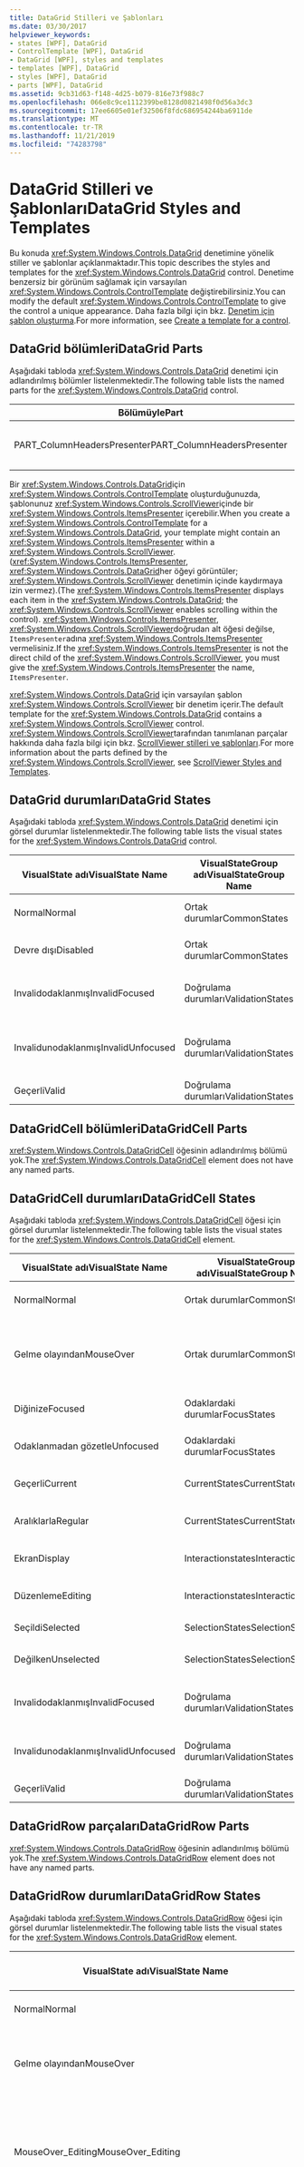 ```yaml
---
title: DataGrid Stilleri ve Şablonları
ms.date: 03/30/2017
helpviewer_keywords:
- states [WPF], DataGrid
- ControlTemplate [WPF], DataGrid
- DataGrid [WPF], styles and templates
- templates [WPF], DataGrid
- styles [WPF], DataGrid
- parts [WPF], DataGrid
ms.assetid: 9cb31d63-f148-4d25-b079-816e73f988c7
ms.openlocfilehash: 066e8c9ce1112399be8128d0821498f0d56a3dc3
ms.sourcegitcommit: 17ee6605e01ef32506f8fdc686954244ba6911de
ms.translationtype: MT
ms.contentlocale: tr-TR
ms.lasthandoff: 11/21/2019
ms.locfileid: "74283798"
---
```

# <a name="datagrid-styles-and-templates"></a><span data-ttu-id="f6cec-102">DataGrid Stilleri ve Şablonları</span><span class="sxs-lookup"><span data-stu-id="f6cec-102">DataGrid Styles and Templates</span></span>
<span data-ttu-id="f6cec-103">Bu konuda <xref:System.Windows.Controls.DataGrid> denetimine yönelik stiller ve şablonlar açıklanmaktadır.</span><span class="sxs-lookup"><span data-stu-id="f6cec-103">This topic describes the styles and templates for the <xref:System.Windows.Controls.DataGrid> control.</span></span> <span data-ttu-id="f6cec-104">Denetime benzersiz bir görünüm sağlamak için varsayılan <xref:System.Windows.Controls.ControlTemplate> değiştirebilirsiniz.</span><span class="sxs-lookup"><span data-stu-id="f6cec-104">You can modify the default <xref:System.Windows.Controls.ControlTemplate> to give the control a unique appearance.</span></span> <span data-ttu-id="f6cec-105">Daha fazla bilgi için bkz. [Denetim için şablon oluşturma](../../../desktop-wpf/themes/how-to-create-apply-template.md).</span><span class="sxs-lookup"><span data-stu-id="f6cec-105">For more information, see [Create a template for a control](../../../desktop-wpf/themes/how-to-create-apply-template.md).</span></span>  
  
## <a name="datagrid-parts"></a><span data-ttu-id="f6cec-106">DataGrid bölümleri</span><span class="sxs-lookup"><span data-stu-id="f6cec-106">DataGrid Parts</span></span>  
 <span data-ttu-id="f6cec-107">Aşağıdaki tabloda <xref:System.Windows.Controls.DataGrid> denetimi için adlandırılmış bölümler listelenmektedir.</span><span class="sxs-lookup"><span data-stu-id="f6cec-107">The following table lists the named parts for the <xref:System.Windows.Controls.DataGrid> control.</span></span>  
  
|<span data-ttu-id="f6cec-108">Bölümüyle</span><span class="sxs-lookup"><span data-stu-id="f6cec-108">Part</span></span>|<span data-ttu-id="f6cec-109">Type</span><span class="sxs-lookup"><span data-stu-id="f6cec-109">Type</span></span>|<span data-ttu-id="f6cec-110">Açıklama</span><span class="sxs-lookup"><span data-stu-id="f6cec-110">Description</span></span>|  
|-|-|-|  
|<span data-ttu-id="f6cec-111">PART_ColumnHeadersPresenter</span><span class="sxs-lookup"><span data-stu-id="f6cec-111">PART_ColumnHeadersPresenter</span></span>|<xref:System.Windows.Controls.Primitives.DataGridColumnHeadersPresenter>|<span data-ttu-id="f6cec-112">Sütun üst bilgilerini içeren satır.</span><span class="sxs-lookup"><span data-stu-id="f6cec-112">The row that contains the column headers.</span></span>|  
  
 <span data-ttu-id="f6cec-113">Bir <xref:System.Windows.Controls.DataGrid>için <xref:System.Windows.Controls.ControlTemplate> oluşturduğunuzda, şablonunuz <xref:System.Windows.Controls.ScrollViewer>içinde bir <xref:System.Windows.Controls.ItemsPresenter> içerebilir.</span><span class="sxs-lookup"><span data-stu-id="f6cec-113">When you create a <xref:System.Windows.Controls.ControlTemplate> for a <xref:System.Windows.Controls.DataGrid>, your template might contain an <xref:System.Windows.Controls.ItemsPresenter> within a <xref:System.Windows.Controls.ScrollViewer>.</span></span> <span data-ttu-id="f6cec-114">(<xref:System.Windows.Controls.ItemsPresenter>, <xref:System.Windows.Controls.DataGrid>her öğeyi görüntüler; <xref:System.Windows.Controls.ScrollViewer> denetimin içinde kaydırmaya izin vermez).</span><span class="sxs-lookup"><span data-stu-id="f6cec-114">(The <xref:System.Windows.Controls.ItemsPresenter> displays each item in the <xref:System.Windows.Controls.DataGrid>; the <xref:System.Windows.Controls.ScrollViewer> enables scrolling within the control).</span></span>  <span data-ttu-id="f6cec-115"><xref:System.Windows.Controls.ItemsPresenter>, <xref:System.Windows.Controls.ScrollViewer>doğrudan alt öğesi değilse, `ItemsPresenter`adına <xref:System.Windows.Controls.ItemsPresenter> vermelisiniz.</span><span class="sxs-lookup"><span data-stu-id="f6cec-115">If the <xref:System.Windows.Controls.ItemsPresenter> is not the direct child of the <xref:System.Windows.Controls.ScrollViewer>, you must give the <xref:System.Windows.Controls.ItemsPresenter> the name, `ItemsPresenter`.</span></span>  
  
 <span data-ttu-id="f6cec-116"><xref:System.Windows.Controls.DataGrid> için varsayılan şablon <xref:System.Windows.Controls.ScrollViewer> bir denetim içerir.</span><span class="sxs-lookup"><span data-stu-id="f6cec-116">The default template for the <xref:System.Windows.Controls.DataGrid> contains a <xref:System.Windows.Controls.ScrollViewer> control.</span></span> <span data-ttu-id="f6cec-117"><xref:System.Windows.Controls.ScrollViewer>tarafından tanımlanan parçalar hakkında daha fazla bilgi için bkz. [ScrollViewer stilleri ve şablonları](scrollviewer-styles-and-templates.md).</span><span class="sxs-lookup"><span data-stu-id="f6cec-117">For more information about the parts defined by the <xref:System.Windows.Controls.ScrollViewer>, see [ScrollViewer Styles and Templates](scrollviewer-styles-and-templates.md).</span></span>  
  
## <a name="datagrid-states"></a><span data-ttu-id="f6cec-118">DataGrid durumları</span><span class="sxs-lookup"><span data-stu-id="f6cec-118">DataGrid States</span></span>  
 <span data-ttu-id="f6cec-119">Aşağıdaki tabloda <xref:System.Windows.Controls.DataGrid> denetimi için görsel durumlar listelenmektedir.</span><span class="sxs-lookup"><span data-stu-id="f6cec-119">The following table lists the visual states for the <xref:System.Windows.Controls.DataGrid> control.</span></span>  
  
|<span data-ttu-id="f6cec-120">VisualState adı</span><span class="sxs-lookup"><span data-stu-id="f6cec-120">VisualState Name</span></span>|<span data-ttu-id="f6cec-121">VisualStateGroup adı</span><span class="sxs-lookup"><span data-stu-id="f6cec-121">VisualStateGroup Name</span></span>|<span data-ttu-id="f6cec-122">Açıklama</span><span class="sxs-lookup"><span data-stu-id="f6cec-122">Description</span></span>|  
|-|-|-|  
|<span data-ttu-id="f6cec-123">Normal</span><span class="sxs-lookup"><span data-stu-id="f6cec-123">Normal</span></span>|<span data-ttu-id="f6cec-124">Ortak durumlar</span><span class="sxs-lookup"><span data-stu-id="f6cec-124">CommonStates</span></span>|<span data-ttu-id="f6cec-125">Varsayılan durum.</span><span class="sxs-lookup"><span data-stu-id="f6cec-125">The default state.</span></span>|  
|<span data-ttu-id="f6cec-126">Devre dışı</span><span class="sxs-lookup"><span data-stu-id="f6cec-126">Disabled</span></span>|<span data-ttu-id="f6cec-127">Ortak durumlar</span><span class="sxs-lookup"><span data-stu-id="f6cec-127">CommonStates</span></span>|<span data-ttu-id="f6cec-128">Denetim devre dışı bırakıldı.</span><span class="sxs-lookup"><span data-stu-id="f6cec-128">The control is disabled.</span></span>|  
|<span data-ttu-id="f6cec-129">Invalidodaklanmış</span><span class="sxs-lookup"><span data-stu-id="f6cec-129">InvalidFocused</span></span>|<span data-ttu-id="f6cec-130">Doğrulama durumları</span><span class="sxs-lookup"><span data-stu-id="f6cec-130">ValidationStates</span></span>|<span data-ttu-id="f6cec-131">Denetim geçerli değil ve odağa sahip.</span><span class="sxs-lookup"><span data-stu-id="f6cec-131">The control is not valid and has focus.</span></span>|  
|<span data-ttu-id="f6cec-132">Invalidunodaklanmış</span><span class="sxs-lookup"><span data-stu-id="f6cec-132">InvalidUnfocused</span></span>|<span data-ttu-id="f6cec-133">Doğrulama durumları</span><span class="sxs-lookup"><span data-stu-id="f6cec-133">ValidationStates</span></span>|<span data-ttu-id="f6cec-134">Denetim geçerli değil ve odağa sahip değil.</span><span class="sxs-lookup"><span data-stu-id="f6cec-134">The control is not valid and does not have focus.</span></span>|  
|<span data-ttu-id="f6cec-135">Geçerli</span><span class="sxs-lookup"><span data-stu-id="f6cec-135">Valid</span></span>|<span data-ttu-id="f6cec-136">Doğrulama durumları</span><span class="sxs-lookup"><span data-stu-id="f6cec-136">ValidationStates</span></span>|<span data-ttu-id="f6cec-137">Denetim geçerli.</span><span class="sxs-lookup"><span data-stu-id="f6cec-137">The control is valid.</span></span>|  
  
## <a name="datagridcell-parts"></a><span data-ttu-id="f6cec-138">DataGridCell bölümleri</span><span class="sxs-lookup"><span data-stu-id="f6cec-138">DataGridCell Parts</span></span>  
 <span data-ttu-id="f6cec-139"><xref:System.Windows.Controls.DataGridCell> öğesinin adlandırılmış bölümü yok.</span><span class="sxs-lookup"><span data-stu-id="f6cec-139">The <xref:System.Windows.Controls.DataGridCell> element does not have any named parts.</span></span>  
  
## <a name="datagridcell-states"></a><span data-ttu-id="f6cec-140">DataGridCell durumları</span><span class="sxs-lookup"><span data-stu-id="f6cec-140">DataGridCell States</span></span>  
 <span data-ttu-id="f6cec-141">Aşağıdaki tabloda <xref:System.Windows.Controls.DataGridCell> öğesi için görsel durumlar listelenmektedir.</span><span class="sxs-lookup"><span data-stu-id="f6cec-141">The following table lists the visual states for the <xref:System.Windows.Controls.DataGridCell> element.</span></span>  
  
|<span data-ttu-id="f6cec-142">VisualState adı</span><span class="sxs-lookup"><span data-stu-id="f6cec-142">VisualState Name</span></span>|<span data-ttu-id="f6cec-143">VisualStateGroup adı</span><span class="sxs-lookup"><span data-stu-id="f6cec-143">VisualStateGroup Name</span></span>|<span data-ttu-id="f6cec-144">Açıklama</span><span class="sxs-lookup"><span data-stu-id="f6cec-144">Description</span></span>|  
|-|-|-|  
|<span data-ttu-id="f6cec-145">Normal</span><span class="sxs-lookup"><span data-stu-id="f6cec-145">Normal</span></span>|<span data-ttu-id="f6cec-146">Ortak durumlar</span><span class="sxs-lookup"><span data-stu-id="f6cec-146">CommonStates</span></span>|<span data-ttu-id="f6cec-147">Varsayılan durum.</span><span class="sxs-lookup"><span data-stu-id="f6cec-147">The default state.</span></span>|  
|<span data-ttu-id="f6cec-148">Gelme olayından</span><span class="sxs-lookup"><span data-stu-id="f6cec-148">MouseOver</span></span>|<span data-ttu-id="f6cec-149">Ortak durumlar</span><span class="sxs-lookup"><span data-stu-id="f6cec-149">CommonStates</span></span>|<span data-ttu-id="f6cec-150">Fare işaretçisi hücrenin üzerine konumlandırılır.</span><span class="sxs-lookup"><span data-stu-id="f6cec-150">The mouse pointer is positioned over the cell.</span></span>|  
|<span data-ttu-id="f6cec-151">Diğinize</span><span class="sxs-lookup"><span data-stu-id="f6cec-151">Focused</span></span>|<span data-ttu-id="f6cec-152">Odaklardaki durumlar</span><span class="sxs-lookup"><span data-stu-id="f6cec-152">FocusStates</span></span>|<span data-ttu-id="f6cec-153">Hücre odağa sahip.</span><span class="sxs-lookup"><span data-stu-id="f6cec-153">The cell has focus.</span></span>|  
|<span data-ttu-id="f6cec-154">Odaklanmadan gözetle</span><span class="sxs-lookup"><span data-stu-id="f6cec-154">Unfocused</span></span>|<span data-ttu-id="f6cec-155">Odaklardaki durumlar</span><span class="sxs-lookup"><span data-stu-id="f6cec-155">FocusStates</span></span>|<span data-ttu-id="f6cec-156">Hücrede odak yok</span><span class="sxs-lookup"><span data-stu-id="f6cec-156">The cell does not have focus</span></span>|  
|<span data-ttu-id="f6cec-157">Geçerli</span><span class="sxs-lookup"><span data-stu-id="f6cec-157">Current</span></span>|<span data-ttu-id="f6cec-158">CurrentStates</span><span class="sxs-lookup"><span data-stu-id="f6cec-158">CurrentStates</span></span>|<span data-ttu-id="f6cec-159">Hücre geçerli hücredir.</span><span class="sxs-lookup"><span data-stu-id="f6cec-159">The cell is the current cell.</span></span>|  
|<span data-ttu-id="f6cec-160">Aralıklarla</span><span class="sxs-lookup"><span data-stu-id="f6cec-160">Regular</span></span>|<span data-ttu-id="f6cec-161">CurrentStates</span><span class="sxs-lookup"><span data-stu-id="f6cec-161">CurrentStates</span></span>|<span data-ttu-id="f6cec-162">Hücre geçerli hücre değil.</span><span class="sxs-lookup"><span data-stu-id="f6cec-162">The cell is not the current cell.</span></span>|  
|<span data-ttu-id="f6cec-163">Ekran</span><span class="sxs-lookup"><span data-stu-id="f6cec-163">Display</span></span>|<span data-ttu-id="f6cec-164">Interactionstates</span><span class="sxs-lookup"><span data-stu-id="f6cec-164">InteractionStates</span></span>|<span data-ttu-id="f6cec-165">Hücre, görüntüleme modundadır.</span><span class="sxs-lookup"><span data-stu-id="f6cec-165">The cell is in display mode.</span></span>|  
|<span data-ttu-id="f6cec-166">Düzenleme</span><span class="sxs-lookup"><span data-stu-id="f6cec-166">Editing</span></span>|<span data-ttu-id="f6cec-167">Interactionstates</span><span class="sxs-lookup"><span data-stu-id="f6cec-167">InteractionStates</span></span>|<span data-ttu-id="f6cec-168">Hücre düzenleme modunda.</span><span class="sxs-lookup"><span data-stu-id="f6cec-168">The cell is in edit mode.</span></span>|  
|<span data-ttu-id="f6cec-169">Seçildi</span><span class="sxs-lookup"><span data-stu-id="f6cec-169">Selected</span></span>|<span data-ttu-id="f6cec-170">SelectionStates</span><span class="sxs-lookup"><span data-stu-id="f6cec-170">SelectionStates</span></span>|<span data-ttu-id="f6cec-171">Hücre seçildi.</span><span class="sxs-lookup"><span data-stu-id="f6cec-171">The cell is selected.</span></span>|  
|<span data-ttu-id="f6cec-172">Değilken</span><span class="sxs-lookup"><span data-stu-id="f6cec-172">Unselected</span></span>|<span data-ttu-id="f6cec-173">SelectionStates</span><span class="sxs-lookup"><span data-stu-id="f6cec-173">SelectionStates</span></span>|<span data-ttu-id="f6cec-174">Hücre seçilmemiş.</span><span class="sxs-lookup"><span data-stu-id="f6cec-174">The cell is not selected.</span></span>|  
|<span data-ttu-id="f6cec-175">Invalidodaklanmış</span><span class="sxs-lookup"><span data-stu-id="f6cec-175">InvalidFocused</span></span>|<span data-ttu-id="f6cec-176">Doğrulama durumları</span><span class="sxs-lookup"><span data-stu-id="f6cec-176">ValidationStates</span></span>|<span data-ttu-id="f6cec-177">Hücre geçerli değil ve odağa sahip.</span><span class="sxs-lookup"><span data-stu-id="f6cec-177">The cell is not valid and has focus.</span></span>|  
|<span data-ttu-id="f6cec-178">Invalidunodaklanmış</span><span class="sxs-lookup"><span data-stu-id="f6cec-178">InvalidUnfocused</span></span>|<span data-ttu-id="f6cec-179">Doğrulama durumları</span><span class="sxs-lookup"><span data-stu-id="f6cec-179">ValidationStates</span></span>|<span data-ttu-id="f6cec-180">Hücre geçerli değil ve odağı yok.</span><span class="sxs-lookup"><span data-stu-id="f6cec-180">The cell is not valid and does not have focus.</span></span>|  
|<span data-ttu-id="f6cec-181">Geçerli</span><span class="sxs-lookup"><span data-stu-id="f6cec-181">Valid</span></span>|<span data-ttu-id="f6cec-182">Doğrulama durumları</span><span class="sxs-lookup"><span data-stu-id="f6cec-182">ValidationStates</span></span>|<span data-ttu-id="f6cec-183">Hücre geçerli.</span><span class="sxs-lookup"><span data-stu-id="f6cec-183">The cell is valid.</span></span>|  
  
## <a name="datagridrow-parts"></a><span data-ttu-id="f6cec-184">DataGridRow parçaları</span><span class="sxs-lookup"><span data-stu-id="f6cec-184">DataGridRow Parts</span></span>  
 <span data-ttu-id="f6cec-185"><xref:System.Windows.Controls.DataGridRow> öğesinin adlandırılmış bölümü yok.</span><span class="sxs-lookup"><span data-stu-id="f6cec-185">The <xref:System.Windows.Controls.DataGridRow> element does not have any named parts.</span></span>  
  
## <a name="datagridrow-states"></a><span data-ttu-id="f6cec-186">DataGridRow durumları</span><span class="sxs-lookup"><span data-stu-id="f6cec-186">DataGridRow States</span></span>  
 <span data-ttu-id="f6cec-187">Aşağıdaki tabloda <xref:System.Windows.Controls.DataGridRow> öğesi için görsel durumlar listelenmektedir.</span><span class="sxs-lookup"><span data-stu-id="f6cec-187">The following table lists the visual states for the <xref:System.Windows.Controls.DataGridRow> element.</span></span>  
  
|<span data-ttu-id="f6cec-188">VisualState adı</span><span class="sxs-lookup"><span data-stu-id="f6cec-188">VisualState Name</span></span>|<span data-ttu-id="f6cec-189">VisualStateGroup adı</span><span class="sxs-lookup"><span data-stu-id="f6cec-189">VisualStateGroup Name</span></span>|<span data-ttu-id="f6cec-190">Açıklama</span><span class="sxs-lookup"><span data-stu-id="f6cec-190">Description</span></span>|  
|-|-|-|  
|<span data-ttu-id="f6cec-191">Normal</span><span class="sxs-lookup"><span data-stu-id="f6cec-191">Normal</span></span>|<span data-ttu-id="f6cec-192">Ortak durumlar</span><span class="sxs-lookup"><span data-stu-id="f6cec-192">CommonStates</span></span>|<span data-ttu-id="f6cec-193">Varsayılan durum.</span><span class="sxs-lookup"><span data-stu-id="f6cec-193">The default state.</span></span>|  
|<span data-ttu-id="f6cec-194">Gelme olayından</span><span class="sxs-lookup"><span data-stu-id="f6cec-194">MouseOver</span></span>|<span data-ttu-id="f6cec-195">Ortak durumlar</span><span class="sxs-lookup"><span data-stu-id="f6cec-195">CommonStates</span></span>|<span data-ttu-id="f6cec-196">Fare işaretçisi, satırın üzerine yerleştirilir.</span><span class="sxs-lookup"><span data-stu-id="f6cec-196">The mouse pointer is positioned over the row.</span></span>|  
|<span data-ttu-id="f6cec-197">MouseOver_Editing</span><span class="sxs-lookup"><span data-stu-id="f6cec-197">MouseOver_Editing</span></span>|<span data-ttu-id="f6cec-198">Ortak durumlar</span><span class="sxs-lookup"><span data-stu-id="f6cec-198">CommonStates</span></span>|<span data-ttu-id="f6cec-199">Fare işaretçisi, satırın üzerine konumlandırılır ve satır düzenleme modundadır.</span><span class="sxs-lookup"><span data-stu-id="f6cec-199">The mouse pointer is positioned over the row and the row is in edit mode.</span></span>|  
|<span data-ttu-id="f6cec-200">MouseOver_Selected</span><span class="sxs-lookup"><span data-stu-id="f6cec-200">MouseOver_Selected</span></span>|<span data-ttu-id="f6cec-201">Ortak durumlar</span><span class="sxs-lookup"><span data-stu-id="f6cec-201">CommonStates</span></span>|<span data-ttu-id="f6cec-202">Fare işaretçisi, satırın üzerine konumlandırılır ve satır seçilir.</span><span class="sxs-lookup"><span data-stu-id="f6cec-202">The mouse pointer is positioned over the row and the row is selected.</span></span>|  
|<span data-ttu-id="f6cec-203">MouseOver_Unfocused_Editing</span><span class="sxs-lookup"><span data-stu-id="f6cec-203">MouseOver_Unfocused_Editing</span></span>|<span data-ttu-id="f6cec-204">Ortak durumlar</span><span class="sxs-lookup"><span data-stu-id="f6cec-204">CommonStates</span></span>|<span data-ttu-id="f6cec-205">Fare işaretçisi, satırın üzerine konumlandırılır, satır düzenleme modundadır ve odağa sahip değildir.</span><span class="sxs-lookup"><span data-stu-id="f6cec-205">The mouse pointer is positioned over the row, the row is in edit mode, and does not have focus.</span></span>|  
|<span data-ttu-id="f6cec-206">MouseOver_Unfocused_Selected</span><span class="sxs-lookup"><span data-stu-id="f6cec-206">MouseOver_Unfocused_Selected</span></span>|<span data-ttu-id="f6cec-207">Ortak durumlar</span><span class="sxs-lookup"><span data-stu-id="f6cec-207">CommonStates</span></span>|<span data-ttu-id="f6cec-208">Fare işaretçisi, satırın üzerine konumlandırılır, satır seçilir ve odağa sahip değildir.</span><span class="sxs-lookup"><span data-stu-id="f6cec-208">The mouse pointer is positioned over the row, the row is selected, and does not have focus.</span></span>|  
|<span data-ttu-id="f6cec-209">Normal_AlternatingRow</span><span class="sxs-lookup"><span data-stu-id="f6cec-209">Normal_AlternatingRow</span></span>|<span data-ttu-id="f6cec-210">Ortak durumlar</span><span class="sxs-lookup"><span data-stu-id="f6cec-210">CommonStates</span></span>|<span data-ttu-id="f6cec-211">Satır, alternatif bir satırdır.</span><span class="sxs-lookup"><span data-stu-id="f6cec-211">The row is an alternating row.</span></span>|  
|<span data-ttu-id="f6cec-212">Normal_Editing</span><span class="sxs-lookup"><span data-stu-id="f6cec-212">Normal_Editing</span></span>|<span data-ttu-id="f6cec-213">Ortak durumlar</span><span class="sxs-lookup"><span data-stu-id="f6cec-213">CommonStates</span></span>|<span data-ttu-id="f6cec-214">Satır düzenleme modundadır.</span><span class="sxs-lookup"><span data-stu-id="f6cec-214">The row is in edit mode.</span></span>|  
|<span data-ttu-id="f6cec-215">Normal_Selected</span><span class="sxs-lookup"><span data-stu-id="f6cec-215">Normal_Selected</span></span>|<span data-ttu-id="f6cec-216">Ortak durumlar</span><span class="sxs-lookup"><span data-stu-id="f6cec-216">CommonStates</span></span>|<span data-ttu-id="f6cec-217">Satır seçilir.</span><span class="sxs-lookup"><span data-stu-id="f6cec-217">The row is selected.</span></span>|  
|<span data-ttu-id="f6cec-218">Unfocused_Editing</span><span class="sxs-lookup"><span data-stu-id="f6cec-218">Unfocused_Editing</span></span>|<span data-ttu-id="f6cec-219">Ortak durumlar</span><span class="sxs-lookup"><span data-stu-id="f6cec-219">CommonStates</span></span>|<span data-ttu-id="f6cec-220">Satır düzenleme modundadır ve odağa sahip değildir.</span><span class="sxs-lookup"><span data-stu-id="f6cec-220">The row is in edit mode and does not have focus.</span></span>|  
|<span data-ttu-id="f6cec-221">Unfocused_Selected</span><span class="sxs-lookup"><span data-stu-id="f6cec-221">Unfocused_Selected</span></span>|<span data-ttu-id="f6cec-222">Ortak durumlar</span><span class="sxs-lookup"><span data-stu-id="f6cec-222">CommonStates</span></span>|<span data-ttu-id="f6cec-223">Satır seçilir ve odağa sahip değildir.</span><span class="sxs-lookup"><span data-stu-id="f6cec-223">The row is selected and does not have focus.</span></span>|  
|<span data-ttu-id="f6cec-224">Invalidodaklanmış</span><span class="sxs-lookup"><span data-stu-id="f6cec-224">InvalidFocused</span></span>|<span data-ttu-id="f6cec-225">Doğrulama durumları</span><span class="sxs-lookup"><span data-stu-id="f6cec-225">ValidationStates</span></span>|<span data-ttu-id="f6cec-226">Denetim geçerli değil ve odağa sahip.</span><span class="sxs-lookup"><span data-stu-id="f6cec-226">The control is not valid and has focus.</span></span>|  
|<span data-ttu-id="f6cec-227">Invalidunodaklanmış</span><span class="sxs-lookup"><span data-stu-id="f6cec-227">InvalidUnfocused</span></span>|<span data-ttu-id="f6cec-228">Doğrulama durumları</span><span class="sxs-lookup"><span data-stu-id="f6cec-228">ValidationStates</span></span>|<span data-ttu-id="f6cec-229">Denetim geçerli değil ve odağa sahip değil.</span><span class="sxs-lookup"><span data-stu-id="f6cec-229">The control is not valid and does not have focus.</span></span>|  
|<span data-ttu-id="f6cec-230">Geçerli</span><span class="sxs-lookup"><span data-stu-id="f6cec-230">Valid</span></span>|<span data-ttu-id="f6cec-231">Doğrulama durumları</span><span class="sxs-lookup"><span data-stu-id="f6cec-231">ValidationStates</span></span>|<span data-ttu-id="f6cec-232">Denetim geçerli.</span><span class="sxs-lookup"><span data-stu-id="f6cec-232">The control is valid.</span></span>|  
  
## <a name="datagridrowheader-parts"></a><span data-ttu-id="f6cec-233">DataGridRowHeader parçaları</span><span class="sxs-lookup"><span data-stu-id="f6cec-233">DataGridRowHeader Parts</span></span>  
 <span data-ttu-id="f6cec-234">Aşağıdaki tabloda <xref:System.Windows.Controls.Primitives.DataGridRowHeader> öğesi için adlandırılmış bölümler listelenmektedir.</span><span class="sxs-lookup"><span data-stu-id="f6cec-234">The following table lists the named parts for the <xref:System.Windows.Controls.Primitives.DataGridRowHeader> element.</span></span>  
  
|<span data-ttu-id="f6cec-235">Bölümüyle</span><span class="sxs-lookup"><span data-stu-id="f6cec-235">Part</span></span>|<span data-ttu-id="f6cec-236">Type</span><span class="sxs-lookup"><span data-stu-id="f6cec-236">Type</span></span>|<span data-ttu-id="f6cec-237">Açıklama</span><span class="sxs-lookup"><span data-stu-id="f6cec-237">Description</span></span>|  
|-|-|-|  
|<span data-ttu-id="f6cec-238">PART_TopHeaderGripper</span><span class="sxs-lookup"><span data-stu-id="f6cec-238">PART_TopHeaderGripper</span></span>|<xref:System.Windows.Controls.Primitives.Thumb>|<span data-ttu-id="f6cec-239">Üstteki satır üstbilgisini yeniden boyutlandırmak için kullanılan öğe.</span><span class="sxs-lookup"><span data-stu-id="f6cec-239">The element that is used to resize the row header from the top.</span></span>|  
|<span data-ttu-id="f6cec-240">PART_BottomHeaderGripper</span><span class="sxs-lookup"><span data-stu-id="f6cec-240">PART_BottomHeaderGripper</span></span>|<xref:System.Windows.Controls.Primitives.Thumb>|<span data-ttu-id="f6cec-241">Satır üstbilgisini alttan yeniden boyutlandırmak için kullanılan öğe.</span><span class="sxs-lookup"><span data-stu-id="f6cec-241">The element that is used to resize the row header from the bottom.</span></span>|  
  
## <a name="datagridrowheader-states"></a><span data-ttu-id="f6cec-242">DataGridRowHeader durumları</span><span class="sxs-lookup"><span data-stu-id="f6cec-242">DataGridRowHeader States</span></span>  
 <span data-ttu-id="f6cec-243">Aşağıdaki tabloda <xref:System.Windows.Controls.Primitives.DataGridRowHeader> öğesi için görsel durumlar listelenmektedir.</span><span class="sxs-lookup"><span data-stu-id="f6cec-243">The following table lists the visual states for the <xref:System.Windows.Controls.Primitives.DataGridRowHeader> element.</span></span>  
  
|<span data-ttu-id="f6cec-244">VisualState adı</span><span class="sxs-lookup"><span data-stu-id="f6cec-244">VisualState Name</span></span>|<span data-ttu-id="f6cec-245">VisualStateGroup adı</span><span class="sxs-lookup"><span data-stu-id="f6cec-245">VisualStateGroup Name</span></span>|<span data-ttu-id="f6cec-246">Açıklama</span><span class="sxs-lookup"><span data-stu-id="f6cec-246">Description</span></span>|  
|-|-|-|  
|<span data-ttu-id="f6cec-247">Normal</span><span class="sxs-lookup"><span data-stu-id="f6cec-247">Normal</span></span>|<span data-ttu-id="f6cec-248">Ortak durumlar</span><span class="sxs-lookup"><span data-stu-id="f6cec-248">CommonStates</span></span>|<span data-ttu-id="f6cec-249">Varsayılan durum.</span><span class="sxs-lookup"><span data-stu-id="f6cec-249">The default state.</span></span>|  
|<span data-ttu-id="f6cec-250">Gelme olayından</span><span class="sxs-lookup"><span data-stu-id="f6cec-250">MouseOver</span></span>|<span data-ttu-id="f6cec-251">Ortak durumlar</span><span class="sxs-lookup"><span data-stu-id="f6cec-251">CommonStates</span></span>|<span data-ttu-id="f6cec-252">Fare işaretçisi, satırın üzerine yerleştirilir.</span><span class="sxs-lookup"><span data-stu-id="f6cec-252">The mouse pointer is positioned over the row.</span></span>|  
|<span data-ttu-id="f6cec-253">MouseOver_CurrentRow</span><span class="sxs-lookup"><span data-stu-id="f6cec-253">MouseOver_CurrentRow</span></span>|<span data-ttu-id="f6cec-254">Ortak durumlar</span><span class="sxs-lookup"><span data-stu-id="f6cec-254">CommonStates</span></span>|<span data-ttu-id="f6cec-255">Fare işaretçisi, satırın üzerine konumlandırılır ve satır geçerli satırdır.</span><span class="sxs-lookup"><span data-stu-id="f6cec-255">The mouse pointer is positioned over the row and the row is the current row.</span></span>|  
|<span data-ttu-id="f6cec-256">MouseOver_CurrentRow_Selected</span><span class="sxs-lookup"><span data-stu-id="f6cec-256">MouseOver_CurrentRow_Selected</span></span>|<span data-ttu-id="f6cec-257">Ortak durumlar</span><span class="sxs-lookup"><span data-stu-id="f6cec-257">CommonStates</span></span>|<span data-ttu-id="f6cec-258">Fare işaretçisi, satırın üzerine konumlandırılır ve satır geçerli ve seçilir.</span><span class="sxs-lookup"><span data-stu-id="f6cec-258">The mouse pointer is positioned over the row, and the row is current and selected.</span></span>|  
|<span data-ttu-id="f6cec-259">MouseOver_EditingRow</span><span class="sxs-lookup"><span data-stu-id="f6cec-259">MouseOver_EditingRow</span></span>|<span data-ttu-id="f6cec-260">Ortak durumlar</span><span class="sxs-lookup"><span data-stu-id="f6cec-260">CommonStates</span></span>|<span data-ttu-id="f6cec-261">Fare işaretçisi, satırın üzerine konumlandırılır ve satır düzenleme modundadır.</span><span class="sxs-lookup"><span data-stu-id="f6cec-261">The mouse pointer is positioned over the row and the row is in edit mode.</span></span>|  
|<span data-ttu-id="f6cec-262">MouseOver_Selected</span><span class="sxs-lookup"><span data-stu-id="f6cec-262">MouseOver_Selected</span></span>|<span data-ttu-id="f6cec-263">Ortak durumlar</span><span class="sxs-lookup"><span data-stu-id="f6cec-263">CommonStates</span></span>|<span data-ttu-id="f6cec-264">Fare işaretçisi, satırın üzerine konumlandırılır ve satır seçilir.</span><span class="sxs-lookup"><span data-stu-id="f6cec-264">The mouse pointer is positioned over the row and the row is selected.</span></span>|  
|<span data-ttu-id="f6cec-265">MouseOver_Unfocused_CurrentRow_Selected</span><span class="sxs-lookup"><span data-stu-id="f6cec-265">MouseOver_Unfocused_CurrentRow_Selected</span></span>|<span data-ttu-id="f6cec-266">Ortak durumlar</span><span class="sxs-lookup"><span data-stu-id="f6cec-266">CommonStates</span></span>|<span data-ttu-id="f6cec-267">Fare işaretçisi, satırın üzerine konumlandırılır, satır geçerli ve seçilir ve odağa sahip değildir.</span><span class="sxs-lookup"><span data-stu-id="f6cec-267">The mouse pointer is positioned over the row, the row is current and selected, and does not have focus.</span></span>|  
|<span data-ttu-id="f6cec-268">MouseOver_Unfocused_EditingRow</span><span class="sxs-lookup"><span data-stu-id="f6cec-268">MouseOver_Unfocused_EditingRow</span></span>|<span data-ttu-id="f6cec-269">Ortak durumlar</span><span class="sxs-lookup"><span data-stu-id="f6cec-269">CommonStates</span></span>|<span data-ttu-id="f6cec-270">Fare işaretçisi, satırın üzerine konumlandırılır, satır düzenleme modundadır ve odağa sahip değildir.</span><span class="sxs-lookup"><span data-stu-id="f6cec-270">The mouse pointer is positioned over the row, the row is in edit mode, and does not have focus.</span></span>|  
|<span data-ttu-id="f6cec-271">MouseOver_Unfocused_Selected</span><span class="sxs-lookup"><span data-stu-id="f6cec-271">MouseOver_Unfocused_Selected</span></span>|<span data-ttu-id="f6cec-272">Ortak durumlar</span><span class="sxs-lookup"><span data-stu-id="f6cec-272">CommonStates</span></span>|<span data-ttu-id="f6cec-273">Fare işaretçisi, satırın üzerine konumlandırılır, satır seçilir ve odağa sahip değildir.</span><span class="sxs-lookup"><span data-stu-id="f6cec-273">The mouse pointer is positioned over the row, the row is selected, and does not have focus.</span></span>|  
|<span data-ttu-id="f6cec-274">Normal_CurrentRow</span><span class="sxs-lookup"><span data-stu-id="f6cec-274">Normal_CurrentRow</span></span>|<span data-ttu-id="f6cec-275">Ortak durumlar</span><span class="sxs-lookup"><span data-stu-id="f6cec-275">CommonStates</span></span>|<span data-ttu-id="f6cec-276">Satır geçerli satırdır.</span><span class="sxs-lookup"><span data-stu-id="f6cec-276">The row is the current row.</span></span>|  
|<span data-ttu-id="f6cec-277">Normal_CurrentRow_Selected</span><span class="sxs-lookup"><span data-stu-id="f6cec-277">Normal_CurrentRow_Selected</span></span>|<span data-ttu-id="f6cec-278">Ortak durumlar</span><span class="sxs-lookup"><span data-stu-id="f6cec-278">CommonStates</span></span>|<span data-ttu-id="f6cec-279">Satır geçerli satırdır ve seçilir.</span><span class="sxs-lookup"><span data-stu-id="f6cec-279">The row is the current row and is selected.</span></span>|  
|<span data-ttu-id="f6cec-280">Normal_EditingRow</span><span class="sxs-lookup"><span data-stu-id="f6cec-280">Normal_EditingRow</span></span>|<span data-ttu-id="f6cec-281">Ortak durumlar</span><span class="sxs-lookup"><span data-stu-id="f6cec-281">CommonStates</span></span>|<span data-ttu-id="f6cec-282">Satır düzenleme modundadır.</span><span class="sxs-lookup"><span data-stu-id="f6cec-282">The row is in edit mode.</span></span>|  
|<span data-ttu-id="f6cec-283">Normal_Selected</span><span class="sxs-lookup"><span data-stu-id="f6cec-283">Normal_Selected</span></span>|<span data-ttu-id="f6cec-284">Ortak durumlar</span><span class="sxs-lookup"><span data-stu-id="f6cec-284">CommonStates</span></span>|<span data-ttu-id="f6cec-285">Satır seçilir.</span><span class="sxs-lookup"><span data-stu-id="f6cec-285">The row is selected.</span></span>|  
|<span data-ttu-id="f6cec-286">Unfocused_CurrentRow_Selected</span><span class="sxs-lookup"><span data-stu-id="f6cec-286">Unfocused_CurrentRow_Selected</span></span>|<span data-ttu-id="f6cec-287">Ortak durumlar</span><span class="sxs-lookup"><span data-stu-id="f6cec-287">CommonStates</span></span>|<span data-ttu-id="f6cec-288">Satır geçerli satırdır, seçilir ve odağa sahip değildir.</span><span class="sxs-lookup"><span data-stu-id="f6cec-288">The row is the current row, is selected, and does not have focus.</span></span>|  
|<span data-ttu-id="f6cec-289">Unfocused_EditingRow</span><span class="sxs-lookup"><span data-stu-id="f6cec-289">Unfocused_EditingRow</span></span>|<span data-ttu-id="f6cec-290">Ortak durumlar</span><span class="sxs-lookup"><span data-stu-id="f6cec-290">CommonStates</span></span>|<span data-ttu-id="f6cec-291">Satır düzenleme modundadır ve odağa sahip değildir.</span><span class="sxs-lookup"><span data-stu-id="f6cec-291">The row is in edit mode and does not have focus.</span></span>|  
|<span data-ttu-id="f6cec-292">Unfocused_Selected</span><span class="sxs-lookup"><span data-stu-id="f6cec-292">Unfocused_Selected</span></span>|<span data-ttu-id="f6cec-293">Ortak durumlar</span><span class="sxs-lookup"><span data-stu-id="f6cec-293">CommonStates</span></span>|<span data-ttu-id="f6cec-294">Satır seçilir ve odağa sahip değildir.</span><span class="sxs-lookup"><span data-stu-id="f6cec-294">The row is selected and does not have focus.</span></span>|  
|<span data-ttu-id="f6cec-295">Invalidodaklanmış</span><span class="sxs-lookup"><span data-stu-id="f6cec-295">InvalidFocused</span></span>|<span data-ttu-id="f6cec-296">Doğrulama durumları</span><span class="sxs-lookup"><span data-stu-id="f6cec-296">ValidationStates</span></span>|<span data-ttu-id="f6cec-297">Denetim geçerli değil ve odağa sahip.</span><span class="sxs-lookup"><span data-stu-id="f6cec-297">The control is not valid and has focus.</span></span>|  
|<span data-ttu-id="f6cec-298">Invalidunodaklanmış</span><span class="sxs-lookup"><span data-stu-id="f6cec-298">InvalidUnfocused</span></span>|<span data-ttu-id="f6cec-299">Doğrulama durumları</span><span class="sxs-lookup"><span data-stu-id="f6cec-299">ValidationStates</span></span>|<span data-ttu-id="f6cec-300">Denetim geçerli değil ve odağa sahip değil.</span><span class="sxs-lookup"><span data-stu-id="f6cec-300">The control is not valid and does not have focus.</span></span>|  
|<span data-ttu-id="f6cec-301">Geçerli</span><span class="sxs-lookup"><span data-stu-id="f6cec-301">Valid</span></span>|<span data-ttu-id="f6cec-302">Doğrulama durumları</span><span class="sxs-lookup"><span data-stu-id="f6cec-302">ValidationStates</span></span>|<span data-ttu-id="f6cec-303">Denetim geçerli.</span><span class="sxs-lookup"><span data-stu-id="f6cec-303">The control is valid.</span></span>|  
  
## <a name="datagridcolumnheaderspresenter-parts"></a><span data-ttu-id="f6cec-304">DataGridColumnHeadersPresenter bölümleri</span><span class="sxs-lookup"><span data-stu-id="f6cec-304">DataGridColumnHeadersPresenter Parts</span></span>  
 <span data-ttu-id="f6cec-305">Aşağıdaki tabloda <xref:System.Windows.Controls.Primitives.DataGridColumnHeadersPresenter> öğesi için adlandırılmış bölümler listelenmektedir.</span><span class="sxs-lookup"><span data-stu-id="f6cec-305">The following table lists the named parts for the <xref:System.Windows.Controls.Primitives.DataGridColumnHeadersPresenter> element.</span></span>  
  
|<span data-ttu-id="f6cec-306">Bölümüyle</span><span class="sxs-lookup"><span data-stu-id="f6cec-306">Part</span></span>|<span data-ttu-id="f6cec-307">Type</span><span class="sxs-lookup"><span data-stu-id="f6cec-307">Type</span></span>|<span data-ttu-id="f6cec-308">Açıklama</span><span class="sxs-lookup"><span data-stu-id="f6cec-308">Description</span></span>|  
|-|-|-|  
|<span data-ttu-id="f6cec-309">PART_FillerColumnHeader</span><span class="sxs-lookup"><span data-stu-id="f6cec-309">PART_FillerColumnHeader</span></span>|<xref:System.Windows.Controls.Primitives.DataGridColumnHeader>|<span data-ttu-id="f6cec-310">Sütun üst bilgileri için yer tutucu.</span><span class="sxs-lookup"><span data-stu-id="f6cec-310">The placeholder for column headers.</span></span>|  
  
## <a name="datagridcolumnheaderspresenter-states"></a><span data-ttu-id="f6cec-311">DataGridColumnHeadersPresenter durumları</span><span class="sxs-lookup"><span data-stu-id="f6cec-311">DataGridColumnHeadersPresenter States</span></span>  
 <span data-ttu-id="f6cec-312">Aşağıdaki tabloda <xref:System.Windows.Controls.Primitives.DataGridColumnHeadersPresenter> öğesi için görsel durumlar listelenmektedir.</span><span class="sxs-lookup"><span data-stu-id="f6cec-312">The following table lists the visual states for the <xref:System.Windows.Controls.Primitives.DataGridColumnHeadersPresenter> element.</span></span>  
  
|<span data-ttu-id="f6cec-313">VisualState adı</span><span class="sxs-lookup"><span data-stu-id="f6cec-313">VisualState Name</span></span>|<span data-ttu-id="f6cec-314">VisualStateGroup adı</span><span class="sxs-lookup"><span data-stu-id="f6cec-314">VisualStateGroup Name</span></span>|<span data-ttu-id="f6cec-315">Açıklama</span><span class="sxs-lookup"><span data-stu-id="f6cec-315">Description</span></span>|  
|-|-|-|  
|<span data-ttu-id="f6cec-316">Invalidodaklanmış</span><span class="sxs-lookup"><span data-stu-id="f6cec-316">InvalidFocused</span></span>|<span data-ttu-id="f6cec-317">Doğrulama durumları</span><span class="sxs-lookup"><span data-stu-id="f6cec-317">ValidationStates</span></span>|<span data-ttu-id="f6cec-318">Hücre geçerli değil ve odağa sahip.</span><span class="sxs-lookup"><span data-stu-id="f6cec-318">The cell is not valid and has focus.</span></span>|  
|<span data-ttu-id="f6cec-319">Invalidunodaklanmış</span><span class="sxs-lookup"><span data-stu-id="f6cec-319">InvalidUnfocused</span></span>|<span data-ttu-id="f6cec-320">Doğrulama durumları</span><span class="sxs-lookup"><span data-stu-id="f6cec-320">ValidationStates</span></span>|<span data-ttu-id="f6cec-321">Hücre geçerli değil ve odağı yok.</span><span class="sxs-lookup"><span data-stu-id="f6cec-321">The cell is not valid and does not have focus.</span></span>|  
|<span data-ttu-id="f6cec-322">Geçerli</span><span class="sxs-lookup"><span data-stu-id="f6cec-322">Valid</span></span>|<span data-ttu-id="f6cec-323">Doğrulama durumları</span><span class="sxs-lookup"><span data-stu-id="f6cec-323">ValidationStates</span></span>|<span data-ttu-id="f6cec-324">Hücre geçerli.</span><span class="sxs-lookup"><span data-stu-id="f6cec-324">The cell is valid.</span></span>|  
  
## <a name="datagridcolumnheader-parts"></a><span data-ttu-id="f6cec-325">DataGridColumnHeader parçaları</span><span class="sxs-lookup"><span data-stu-id="f6cec-325">DataGridColumnHeader Parts</span></span>  
 <span data-ttu-id="f6cec-326">Aşağıdaki tabloda <xref:System.Windows.Controls.Primitives.DataGridColumnHeader> öğesi için adlandırılmış bölümler listelenmektedir.</span><span class="sxs-lookup"><span data-stu-id="f6cec-326">The following table lists the named parts for the <xref:System.Windows.Controls.Primitives.DataGridColumnHeader> element.</span></span>  
  
|<span data-ttu-id="f6cec-327">Bölümüyle</span><span class="sxs-lookup"><span data-stu-id="f6cec-327">Part</span></span>|<span data-ttu-id="f6cec-328">Type</span><span class="sxs-lookup"><span data-stu-id="f6cec-328">Type</span></span>|<span data-ttu-id="f6cec-329">Açıklama</span><span class="sxs-lookup"><span data-stu-id="f6cec-329">Description</span></span>|  
|-|-|-|  
|<span data-ttu-id="f6cec-330">PART_LeftHeaderGripper</span><span class="sxs-lookup"><span data-stu-id="f6cec-330">PART_LeftHeaderGripper</span></span>|<xref:System.Windows.Controls.Primitives.Thumb>|<span data-ttu-id="f6cec-331">Sol taraftaki sütun üst bilgisini yeniden boyutlandırmak için kullanılan öğe.</span><span class="sxs-lookup"><span data-stu-id="f6cec-331">The element that is used to resize the column header from the left.</span></span>|  
|<span data-ttu-id="f6cec-332">PART_RightHeaderGripper</span><span class="sxs-lookup"><span data-stu-id="f6cec-332">PART_RightHeaderGripper</span></span>|<xref:System.Windows.Controls.Primitives.Thumb>|<span data-ttu-id="f6cec-333">Sağdaki sütun üst bilgisini yeniden boyutlandırmak için kullanılan öğesi.</span><span class="sxs-lookup"><span data-stu-id="f6cec-333">The element that is used to resize the column header from the right.</span></span>|  
  
## <a name="datagridcolumnheader-states"></a><span data-ttu-id="f6cec-334">DataGridColumnHeader durumları</span><span class="sxs-lookup"><span data-stu-id="f6cec-334">DataGridColumnHeader States</span></span>  
 <span data-ttu-id="f6cec-335">Aşağıdaki tabloda <xref:System.Windows.Controls.Primitives.DataGridColumnHeader> öğesi için görsel durumlar listelenmektedir.</span><span class="sxs-lookup"><span data-stu-id="f6cec-335">The following table lists the visual states for the <xref:System.Windows.Controls.Primitives.DataGridColumnHeader> element.</span></span>  
  
|<span data-ttu-id="f6cec-336">VisualState adı</span><span class="sxs-lookup"><span data-stu-id="f6cec-336">VisualState Name</span></span>|<span data-ttu-id="f6cec-337">VisualStateGroup adı</span><span class="sxs-lookup"><span data-stu-id="f6cec-337">VisualStateGroup Name</span></span>|<span data-ttu-id="f6cec-338">Açıklama</span><span class="sxs-lookup"><span data-stu-id="f6cec-338">Description</span></span>|  
|-|-|-|  
|<span data-ttu-id="f6cec-339">Normal</span><span class="sxs-lookup"><span data-stu-id="f6cec-339">Normal</span></span>|<span data-ttu-id="f6cec-340">Ortak durumlar</span><span class="sxs-lookup"><span data-stu-id="f6cec-340">CommonStates</span></span>|<span data-ttu-id="f6cec-341">Varsayılan durum.</span><span class="sxs-lookup"><span data-stu-id="f6cec-341">The default state.</span></span>|  
|<span data-ttu-id="f6cec-342">Gelme olayından</span><span class="sxs-lookup"><span data-stu-id="f6cec-342">MouseOver</span></span>|<span data-ttu-id="f6cec-343">Ortak durumlar</span><span class="sxs-lookup"><span data-stu-id="f6cec-343">CommonStates</span></span>|<span data-ttu-id="f6cec-344">Fare işaretçisi denetimin üzerine yerleştirilir.</span><span class="sxs-lookup"><span data-stu-id="f6cec-344">The mouse pointer is positioned over the control.</span></span>|  
|<span data-ttu-id="f6cec-345">Basılan</span><span class="sxs-lookup"><span data-stu-id="f6cec-345">Pressed</span></span>|<span data-ttu-id="f6cec-346">Ortak durumlar</span><span class="sxs-lookup"><span data-stu-id="f6cec-346">CommonStates</span></span>|<span data-ttu-id="f6cec-347">Denetime basıldığında.</span><span class="sxs-lookup"><span data-stu-id="f6cec-347">The control is pressed.</span></span>|  
|<span data-ttu-id="f6cec-348">Sortascbitiriliyor</span><span class="sxs-lookup"><span data-stu-id="f6cec-348">SortAscending</span></span>|<span data-ttu-id="f6cec-349">SortStates</span><span class="sxs-lookup"><span data-stu-id="f6cec-349">SortStates</span></span>|<span data-ttu-id="f6cec-350">Sütun artan düzende sıralanır.</span><span class="sxs-lookup"><span data-stu-id="f6cec-350">The column is sorted in ascending order.</span></span>|  
|<span data-ttu-id="f6cec-351">Sortazalan</span><span class="sxs-lookup"><span data-stu-id="f6cec-351">SortDescending</span></span>|<span data-ttu-id="f6cec-352">SortStates</span><span class="sxs-lookup"><span data-stu-id="f6cec-352">SortStates</span></span>|<span data-ttu-id="f6cec-353">Sütun, azalan düzende sıralanır.</span><span class="sxs-lookup"><span data-stu-id="f6cec-353">The column is sorted in descending order.</span></span>|  
|<span data-ttu-id="f6cec-354">Olmayan</span><span class="sxs-lookup"><span data-stu-id="f6cec-354">Unsorted</span></span>|<span data-ttu-id="f6cec-355">SortStates</span><span class="sxs-lookup"><span data-stu-id="f6cec-355">SortStates</span></span>|<span data-ttu-id="f6cec-356">Sütun sıralanmaz.</span><span class="sxs-lookup"><span data-stu-id="f6cec-356">The column is not sorted.</span></span>|  
|<span data-ttu-id="f6cec-357">Invalidodaklanmış</span><span class="sxs-lookup"><span data-stu-id="f6cec-357">InvalidFocused</span></span>|<span data-ttu-id="f6cec-358">Doğrulama durumları</span><span class="sxs-lookup"><span data-stu-id="f6cec-358">ValidationStates</span></span>|<span data-ttu-id="f6cec-359">Denetim geçerli değil ve odağa sahip.</span><span class="sxs-lookup"><span data-stu-id="f6cec-359">The control is not valid and has focus.</span></span>|  
|<span data-ttu-id="f6cec-360">Invalidunodaklanmış</span><span class="sxs-lookup"><span data-stu-id="f6cec-360">InvalidUnfocused</span></span>|<span data-ttu-id="f6cec-361">Doğrulama durumları</span><span class="sxs-lookup"><span data-stu-id="f6cec-361">ValidationStates</span></span>|<span data-ttu-id="f6cec-362">Denetim geçerli değil ve odağa sahip değil.</span><span class="sxs-lookup"><span data-stu-id="f6cec-362">The control is not valid and does not have focus.</span></span>|  
|<span data-ttu-id="f6cec-363">Geçerli</span><span class="sxs-lookup"><span data-stu-id="f6cec-363">Valid</span></span>|<span data-ttu-id="f6cec-364">Doğrulama durumları</span><span class="sxs-lookup"><span data-stu-id="f6cec-364">ValidationStates</span></span>|<span data-ttu-id="f6cec-365">Denetim geçerli.</span><span class="sxs-lookup"><span data-stu-id="f6cec-365">The control is valid.</span></span>|  
  
## <a name="datagrid-controltemplate-example"></a><span data-ttu-id="f6cec-366">DataGrid ControlTemplate örneği</span><span class="sxs-lookup"><span data-stu-id="f6cec-366">DataGrid ControlTemplate Example</span></span>  
 <span data-ttu-id="f6cec-367">Aşağıdaki örnek, <xref:System.Windows.Controls.DataGrid> denetimi ve ilişkili türleri için <xref:System.Windows.Controls.ControlTemplate> nasıl tanımlanacağını gösterir.</span><span class="sxs-lookup"><span data-stu-id="f6cec-367">The following example shows how to define a <xref:System.Windows.Controls.ControlTemplate> for the <xref:System.Windows.Controls.DataGrid> control and its associated types.</span></span>  
  
 [!code-xaml[ControlTemplateExamples#DataGrid](~/samples/snippets/csharp/VS_Snippets_Wpf/ControlTemplateExamples/CS/resources/datagrid.xaml#datagrid)]  
  
 <span data-ttu-id="f6cec-368">Yukarıdaki örnekte aşağıdaki kaynaklardan biri veya daha fazlası kullanılmaktadır.</span><span class="sxs-lookup"><span data-stu-id="f6cec-368">The preceding example uses one or more of the following resources.</span></span>  
  
 [!code-xaml[ControlTemplateExamples#Resources](~/samples/snippets/csharp/VS_Snippets_Wpf/ControlTemplateExamples/CS/resources/shared.xaml#resources)]  
  
 <span data-ttu-id="f6cec-369">Tüm örnek için bkz. [ControlTemplates Ile stillendirme örneği](https://github.com/Microsoft/WPF-Samples/tree/master/Styles%20&%20Templates/IntroToStylingAndTemplating).</span><span class="sxs-lookup"><span data-stu-id="f6cec-369">For the complete sample, see [Styling with ControlTemplates Sample](https://github.com/Microsoft/WPF-Samples/tree/master/Styles%20&%20Templates/IntroToStylingAndTemplating).</span></span>  
  
## <a name="see-also"></a><span data-ttu-id="f6cec-370">Ayrıca bkz.</span><span class="sxs-lookup"><span data-stu-id="f6cec-370">See also</span></span>

- <xref:System.Windows.FrameworkElement.Style%2A>
- <xref:System.Windows.Controls.ControlTemplate>
- [<span data-ttu-id="f6cec-371">Denetim Stilleri ve Şablonları</span><span class="sxs-lookup"><span data-stu-id="f6cec-371">Control Styles and Templates</span></span>](control-styles-and-templates.md)
- [<span data-ttu-id="f6cec-372">Denetim Özelleştirme</span><span class="sxs-lookup"><span data-stu-id="f6cec-372">Control Customization</span></span>](control-customization.md)
- [<span data-ttu-id="f6cec-373">Stil ve Şablon Oluşturma</span><span class="sxs-lookup"><span data-stu-id="f6cec-373">Styling and Templating</span></span>](../../../desktop-wpf/fundamentals/styles-templates-overview.md)
- [<span data-ttu-id="f6cec-374">Denetim için şablon oluşturma</span><span class="sxs-lookup"><span data-stu-id="f6cec-374">Create a template for a control</span></span>](../../../desktop-wpf/themes/how-to-create-apply-template.md)
